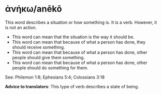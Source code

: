 # ἀνήκω/anēkō 
This word describes a situation or how something is. It is a verb. However, it is not an action. 
* This word can mean that the situation is the way it should be.
* This word can mean that because of what a person has done, they should receive something.
* This word can mean that because of what a person has done, other people should give them something.
* This word can mean that because of what a person has done, other people should do something for them.

See: Philemon 1:8; Ephesians 5:4; Colossians 3:18

**Advice to translators**: This type of verb describes a state of being. 
